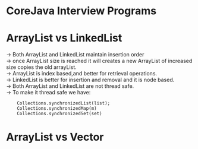 # CoreJava Interview Programs

ArrayList vs LinkedList
=======================

-> Both ArrayList and LinkedList maintain insertion order <br>
-> once ArrayList size is reached it will creates a new ArrayList of increased size copies the old arrayList. <br>
-> ArrayList is index based,and better for retrieval operations. <br>
-> LinkedList is better for insertion and removal and it is node based. <br>
-> Both ArrayList and LinkedList are not thread safe.<br>
-> To make it thread safe we have: <br>


		Collections.synchronizedList(list);
		Collections.synchronizedMap(m)
		Collections.synchronizedSet(set)
 

ArrayList vs Vector
===================
